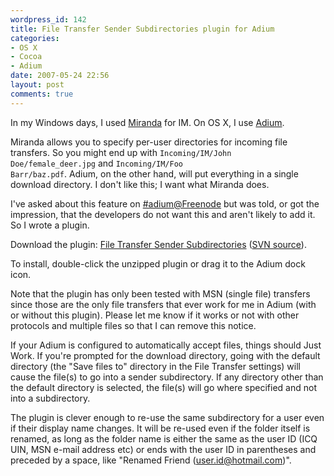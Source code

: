 ```yaml
---
wordpress_id: 142
title: File Transfer Sender Subdirectories plugin for Adium
categories:
- OS X
- Cocoa
- Adium
date: 2007-05-24 22:56
layout: post
comments: true
---
```

In my Windows days, I used <a href="http://www.miranda-im.org/">Miranda</a> for IM. On OS X, I use <a href="http://www.adiumx.com/">Adium</a>.

Miranda allows you to specify per-user directories for incoming file transfers. So you might end up with <code>Incoming/IM/John Doe/female_deer.jpg</code> and <code>Incoming/IM/Foo Barr/baz.pdf</code>. Adium, on the other hand, will put everything in a single download directory. I don't like this; I want what Miranda does.

I've asked about this feature on <a href="irc://irc.freenode.net/adium">#adium@Freenode</a> but was told, or got the impression, that the developers do not want this and aren't likely to add it. So I wrote a plugin.

<!--more-->

Download the plugin: <a href="http://henrik.nyh.se/uploads/FileTransferSenderSubdirectoriesPlugin.AdiumPlugin.zip">File Transfer Sender Subdirectories</a> (<a href="http://svn.nyh.se/cocoa/FileTransferSenderSubdirectoriesPlugin/">SVN source</A>).

To install, double-click the unzipped plugin or drag it to the Adium dock icon.

Note that the plugin has only been tested with MSN (single file) transfers since those are the only file transfers that ever work for me in Adium (with or without this plugin). Please let me know if it works or not with other protocols and multiple files so that I can remove this notice.

If your Adium is configured to automatically accept files, things should Just Work. If you're prompted for the download directory, going with the default directory (the "Save files to" directory in the File Transfer settings) will cause the file(s) to go into a sender subdirectory. If any directory other than the default directory is selected, the file(s) will go where specified and not into a subdirectory.

The plugin is clever enough to re-use the same subdirectory for a user even if their display name changes. It will be re-used even if the folder itself is renamed, as long as the folder name is either the same as the user ID (ICQ UIN, MSN e-mail address etc) or ends with the user ID in parentheses and preceded by a space, like "Renamed Friend (user.id@hotmail.com)".
